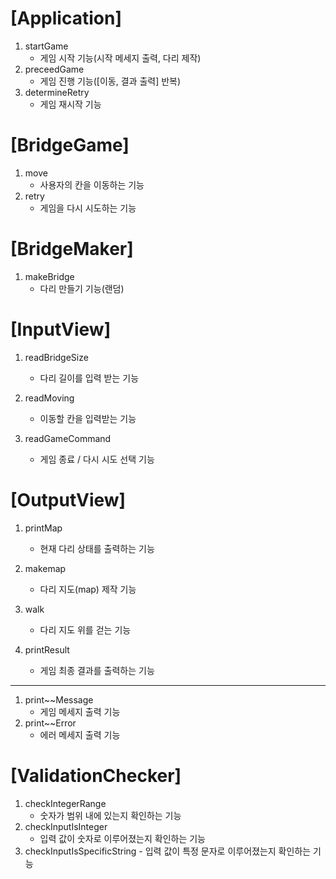 # [Application]

1. startGame
   - 게임 시작 기능(시작 메세지 출력, 다리 제작)
2. preceedGame
   - 게임 진행 기능([이동, 결과 출력] 반복)
3. determineRetry
   - 게임 재시작 기능

# [BridgeGame]

1. move
   	- 사용자의 칸을 이동하는 기능
2. retry
   - 게임을 다시 시도하는 기능

# [BridgeMaker]

1. makeBridge
   - 다리 만들기 기능(랜덤)

# [InputView]

1. readBridgeSize
   - 다리 길이를 입력 받는 기능

2. readMoving
   - 이동할 칸을 입력받는 기능
3. readGameCommand
   - 게임 종료 / 다시 시도 선택 기능

# [OutputView]

1. printMap
    - 현재 다리 상태를 출력하는 기능

2. makemap
   - 다리 지도(map) 제작 기능
3. walk
   - 다리 지도 위를 걷는 기능

4. printResult
   - 게임 최종 결과를 출력하는 기능

___

1. print~~Message
    - 게임 메세지 출력 기능
2. print~~Error
    - 에러 메세지 출력 기능

# [ValidationChecker]

1. checkIntegerRange
   - 숫자가 범위 내에 있는지 확인하는 기능
2. checkInputIsInteger
     - 입력 값이 숫자로 이루어졌는지 확인하는 기능
3. checkInputIsSpecificString
   		- 입력 값이 특정 문자로 이루어졌는지 확인하는 기능







